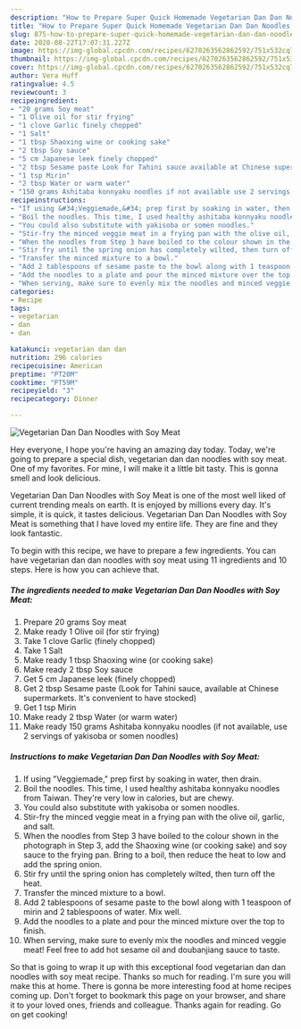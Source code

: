 ```yaml
---
description: "How to Prepare Super Quick Homemade Vegetarian Dan Dan Noodles with Soy Meat"
title: "How to Prepare Super Quick Homemade Vegetarian Dan Dan Noodles with Soy Meat"
slug: 875-how-to-prepare-super-quick-homemade-vegetarian-dan-dan-noodles-with-soy-meat
date: 2020-08-22T17:07:31.227Z
image: https://img-global.cpcdn.com/recipes/6270263562862592/751x532cq70/vegetarian-dan-dan-noodles-with-soy-meat-recipe-main-photo.jpg
thumbnail: https://img-global.cpcdn.com/recipes/6270263562862592/751x532cq70/vegetarian-dan-dan-noodles-with-soy-meat-recipe-main-photo.jpg
cover: https://img-global.cpcdn.com/recipes/6270263562862592/751x532cq70/vegetarian-dan-dan-noodles-with-soy-meat-recipe-main-photo.jpg
author: Vera Huff
ratingvalue: 4.5
reviewcount: 3
recipeingredient:
- "20 grams Soy meat"
- "1 Olive oil for stir frying"
- "1 clove Garlic finely chopped"
- "1 Salt"
- "1 tbsp Shaoxing wine or cooking sake"
- "2 tbsp Soy sauce"
- "5 cm Japanese leek finely chopped"
- "2 tbsp Sesame paste Look for Tahini sauce available at Chinese supermarkets Its convenient to have stocked"
- "1 tsp Mirin"
- "2 tbsp Water or warm water"
- "150 grams Ashitaba konnyaku noodles if not available use 2 servings of yakisoba or somen noodles"
recipeinstructions:
- "If using &#34;Veggiemade,&#34; prep first by soaking in water, then drain."
- "Boil the noodles. This time, I used healthy ashitaba konnyaku noodles from Taiwan. They&#39;re very low in calories, but are chewy."
- "You could also substitute with yakisoba or somen noodles."
- "Stir-fry the minced veggie meat in a frying pan with the olive oil, garlic, and salt."
- "When the noodles from Step 3 have boiled to the colour shown in the photograph in Step 3, add the Shaoxing wine (or cooking sake) and soy sauce to the frying pan. Bring to a boil, then reduce the heat to low and add the spring onion."
- "Stir fry until the spring onion has completely wilted, then turn off the heat."
- "Transfer the minced mixture to a bowl."
- "Add 2 tablespoons of sesame paste to the bowl along with 1 teaspoon of mirin and 2 tablespoons of water. Mix well."
- "Add the noodles to a plate and pour the minced mixture over the top to finish."
- "When serving, make sure to evenly mix the noodles and minced veggie meat! Feel free to add hot sesame oil and doubanjiang sauce to taste."
categories:
- Recipe
tags:
- vegetarian
- dan
- dan

katakunci: vegetarian dan dan 
nutrition: 296 calories
recipecuisine: American
preptime: "PT20M"
cooktime: "PT59M"
recipeyield: "3"
recipecategory: Dinner

---
```



![Vegetarian Dan Dan Noodles with Soy Meat](https://img-global.cpcdn.com/recipes/6270263562862592/751x532cq70/vegetarian-dan-dan-noodles-with-soy-meat-recipe-main-photo.jpg)

Hey everyone, I hope you're having an amazing day today. Today, we're going to prepare a special dish, vegetarian dan dan noodles with soy meat. One of my favorites. For mine, I will make it a little bit tasty. This is gonna smell and look delicious.



Vegetarian Dan Dan Noodles with Soy Meat is one of the most well liked of current trending meals on earth. It is enjoyed by millions every day. It's simple, it is quick, it tastes delicious. Vegetarian Dan Dan Noodles with Soy Meat is something that I have loved my entire life. They are fine and they look fantastic.


To begin with this recipe, we have to prepare a few ingredients. You can have vegetarian dan dan noodles with soy meat using 11 ingredients and 10 steps. Here is how you can achieve that.

<!--inarticleads1-->

##### The ingredients needed to make Vegetarian Dan Dan Noodles with Soy Meat:

1. Prepare 20 grams Soy meat
1. Make ready 1 Olive oil (for stir frying)
1. Take 1 clove Garlic (finely chopped)
1. Take 1 Salt
1. Make ready 1 tbsp Shaoxing wine (or cooking sake)
1. Make ready 2 tbsp Soy sauce
1. Get 5 cm Japanese leek (finely chopped)
1. Get 2 tbsp Sesame paste (Look for Tahini sauce, available at Chinese supermarkets. It&#39;s convenient to have stocked)
1. Get 1 tsp Mirin
1. Make ready 2 tbsp Water (or warm water)
1. Make ready 150 grams Ashitaba konnyaku noodles (if not available, use 2 servings of yakisoba or somen noodles)




<!--inarticleads2-->

##### Instructions to make Vegetarian Dan Dan Noodles with Soy Meat:

1. If using &#34;Veggiemade,&#34; prep first by soaking in water, then drain.
1. Boil the noodles. This time, I used healthy ashitaba konnyaku noodles from Taiwan. They&#39;re very low in calories, but are chewy.
1. You could also substitute with yakisoba or somen noodles.
1. Stir-fry the minced veggie meat in a frying pan with the olive oil, garlic, and salt.
1. When the noodles from Step 3 have boiled to the colour shown in the photograph in Step 3, add the Shaoxing wine (or cooking sake) and soy sauce to the frying pan. Bring to a boil, then reduce the heat to low and add the spring onion.
1. Stir fry until the spring onion has completely wilted, then turn off the heat.
1. Transfer the minced mixture to a bowl.
1. Add 2 tablespoons of sesame paste to the bowl along with 1 teaspoon of mirin and 2 tablespoons of water. Mix well.
1. Add the noodles to a plate and pour the minced mixture over the top to finish.
1. When serving, make sure to evenly mix the noodles and minced veggie meat! Feel free to add hot sesame oil and doubanjiang sauce to taste.




So that is going to wrap it up with this exceptional food vegetarian dan dan noodles with soy meat recipe. Thanks so much for reading. I'm sure you will make this at home. There is gonna be more interesting food at home recipes coming up. Don't forget to bookmark this page on your browser, and share it to your loved ones, friends and colleague. Thanks again for reading. Go on get cooking!

